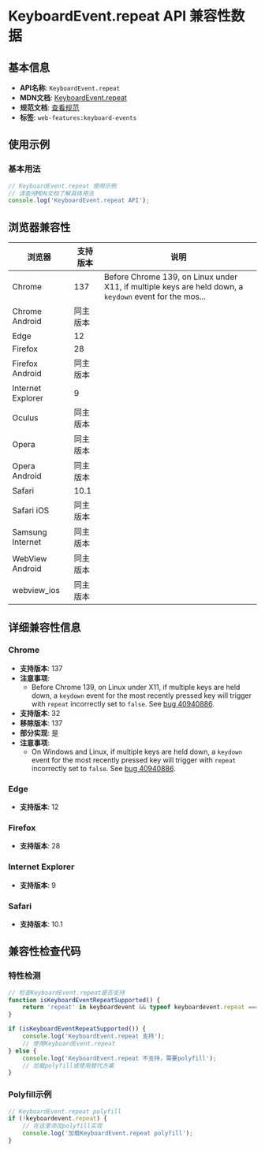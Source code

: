 # KeyboardEvent.repeat API 兼容性数据

## 基本信息

- **API名称**: `KeyboardEvent.repeat`
- **MDN文档**: [KeyboardEvent.repeat](https://developer.mozilla.org/docs/Web/API/KeyboardEvent/repeat)
- **规范文档**: [查看规范](https://w3c.github.io/uievents/#dom-keyboardevent-repeat)
- **标签**: `web-features:keyboard-events`

## 使用示例

### 基本用法

```javascript
// KeyboardEvent.repeat 使用示例
// 请查阅MDN文档了解具体用法
console.log('KeyboardEvent.repeat API');
```

## 浏览器兼容性

| 浏览器 | 支持版本 | 说明 |
|--------|----------|------|
| Chrome | 137 | Before Chrome 139, on Linux under X11, if multiple keys are held down, a `keydown` event for the mos... |
| Chrome Android | 同主版本 |  |
| Edge | 12 |  |
| Firefox | 28 |  |
| Firefox Android | 同主版本 |  |
| Internet Explorer | 9 |  |
| Oculus | 同主版本 |  |
| Opera | 同主版本 |  |
| Opera Android | 同主版本 |  |
| Safari | 10.1 |  |
| Safari iOS | 同主版本 |  |
| Samsung Internet | 同主版本 |  |
| WebView Android | 同主版本 |  |
| webview_ios | 同主版本 |  |

## 详细兼容性信息

### Chrome

- **支持版本**: 137
- **注意事项**:
  - Before Chrome 139, on Linux under X11, if multiple keys are held down, a `keydown` event for the most recently pressed key will trigger with `repeat` incorrectly set to `false`. See [bug 40940886](https://crbug.com/40940886).
- **支持版本**: 32
- **移除版本**: 137
- **部分实现**: 是
- **注意事项**:
  - On Windows and Linux, if multiple keys are held down, a `keydown` event for the most recently pressed key will trigger with `repeat` incorrectly set to `false`. See [bug 40940886](https://crbug.com/40940886).

### Edge

- **支持版本**: 12

### Firefox

- **支持版本**: 28

### Internet Explorer

- **支持版本**: 9

### Safari

- **支持版本**: 10.1

## 兼容性检查代码

### 特性检测

```javascript
// 检查KeyboardEvent.repeat是否支持
function isKeyboardEventRepeatSupported() {
    return 'repeat' in keyboardevent && typeof keyboardevent.repeat === 'function';
}

if (isKeyboardEventRepeatSupported()) {
    console.log('KeyboardEvent.repeat 支持');
    // 使用KeyboardEvent.repeat
} else {
    console.log('KeyboardEvent.repeat 不支持，需要polyfill');
    // 加载polyfill或使用替代方案
}
```

### Polyfill示例

```javascript
// KeyboardEvent.repeat polyfill
if (!keyboardevent.repeat) {
    // 在这里添加polyfill实现
    console.log('加载KeyboardEvent.repeat polyfill');
}
```

